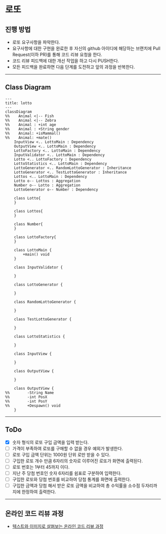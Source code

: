 # 로또
## 진행 방법
* 로또 요구사항을 파악한다.
* 요구사항에 대한 구현을 완료한 후 자신의 github 아이디에 해당하는 브랜치에 Pull Request(이하 PR)를 통해 코드 리뷰 요청을 한다.
* 코드 리뷰 피드백에 대한 개선 작업을 하고 다시 PUSH한다.
* 모든 피드백을 완료하면 다음 단계를 도전하고 앞의 과정을 반복한다.

---

## Class Diagram

```mermaid
---
title: lotto
---
classDiagram
%%    Animal <|-- Fish
%%    Animal <|-- Zebra
%%    Animal : +int age
%%    Animal : +String gender
%%    Animal: +isMammal()
%%    Animal: +mate()
    InputView <.. LottoMain : Dependency
    OutputView <.. LottoMain : Dependency
    LottoFactory <.. LottoMain : Dependency
    InputValidator <.. LottoMain : Dependency
    Lotto <.. LottoFactory : Dependency
    LottoStatistics <.. LottoMain : Dependency
    LottoGenerator <.. RandomLottoGenerator : Inheritance
    LottoGenerator <.. TestLottoGenerator : Inheritance
    Lottos <.. LottoMain : Dependency
    Lotto o-- Lottos : Aggregation
    Number o-- Lotto : Aggregation
    LottoGenerator o-- Number : Dependency

    class Lotto{
    }
        
    class Lottos{
    }

    class Number{
    }

    class LottoFactory{
    }

    class LottoMain {
        +main() void
    }

    class InputValidator {

    }

    class LottoGenerator {
            
    }

    class RandomLottoGenerator {

    }
        
    class TestLottoGenerator {

    }

    class LottoStatistics {
        
    }

    class InputView {

    }

    class OutputView {

    }

    class OutputView {
%%        -String Name
%%        -int PosX
%%        -int PosY
%%        +Despawn() void
    }
```

---

## ToDo

* [X] 숫자 형식의 로또 구입 금액을 입력 받는다.
* [ ] 가격이 부족하여 로또를 구매할 수 없을 경우 예외가 발생한다.
* [ ] 로또 구입 금액 단위는 1000원 단위 로만 받을 수 있다.
* [ ] 구입한 로또 개수 만큼 6자리의 숫자로 이루어진 로또가 화면에 출력된다.
* [ ] 로또 번호는 1부터 45까지 이다.
* [ ] 지난 주 당첨 번호인 숫자 6자리를 쉼표로 구분하여 입력한다.
* [ ] 구입한 로또와 당첨 번호를 비교하여 당첨 통계를 화면에 출력한다.
* [ ] 구입한 금액과 당첨 해서 받은 로또 금액을 비교하여 총 수익률을 소수점 두자리까지에 한정하여 출력한다.

---

## 온라인 코드 리뷰 과정
* [텍스트와 이미지로 살펴보는 온라인 코드 리뷰 과정](https://github.com/next-step/nextstep-docs/tree/master/codereview)